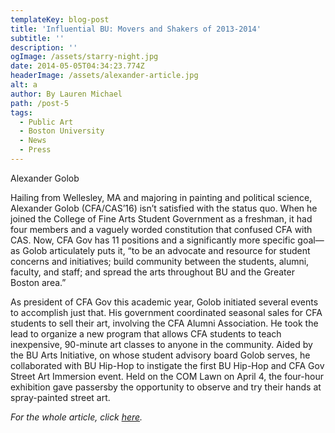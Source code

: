 ```yaml
---
templateKey: blog-post
title: 'Influential BU: Movers and Shakers of 2013-2014'
subtitle: ''
description: ''
ogImage: /assets/starry-night.jpg
date: 2014-05-05T04:34:23.774Z
headerImage: /assets/alexander-article.jpg
alt: a
author: By Lauren Michael
path: /post-5
tags:
  - Public Art
  - Boston University
  - News
  - Press
---
```

Alexander Golob

Hailing from Wellesley, MA and majoring in painting and political science, Alexander Golob (CFA/CAS’16) isn’t satisfied with the status quo. When he joined the College of Fine Arts Student Government as a freshman, it had four members and a vaguely worded constitution that confused CFA with CAS. Now, CFA Gov has 11 positions and a significantly more specific goal—as Golob articulately puts it, “to be an advocate and resource for student concerns and initiatives; build community between the students, alumni, faculty, and staff; and spread the arts throughout BU and the Greater Boston area.”

As president of CFA Gov this academic year, Golob initiated several events to accomplish just that. His government coordinated seasonal sales for CFA students to sell their art, involving the CFA Alumni Association. He took the lead to organize a new program that allows CFA students to teach inexpensive, 90-minute art classes to anyone in the community. Aided by the BU Arts Initiative, on whose student advisory board Golob serves, he collaborated with BU Hip-Hop to instigate the first BU Hip-Hop and CFA Gov Street Art Immersion event. Held on the COM Lawn on April 4, the four-hour exhibition gave passersby the opportunity to observe and try their hands at spray-painted street art.



_For the whole article, click_ [_here_](http://buquad.com/2014/05/05/influential-bu-movers-and-shakers-of-2013-2014/8/)_._
